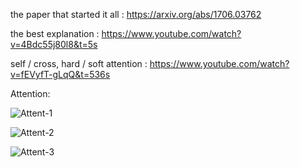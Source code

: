 the paper that started it all :  https://arxiv.org/abs/1706.03762

the best explanation :  https://www.youtube.com/watch?v=4Bdc55j80l8&t=5s

self / cross, hard / soft attention : https://www.youtube.com/watch?v=fEVyfT-gLqQ&t=536s

Attention: 

![Attent-1](https://github.com/Arunsoren/Paper-Implemented/assets/31899874/3a391f20-71ee-47ca-89f0-fe9dd5b67707)

![Attent-2](https://github.com/Arunsoren/Paper-Implemented/assets/31899874/6e5caa0f-1e3e-48a8-984b-81a356a8372d)

![Attent-3](https://github.com/Arunsoren/Paper-Implemented/assets/31899874/95aebc55-7c53-4f1d-994e-971781fb41d4)


